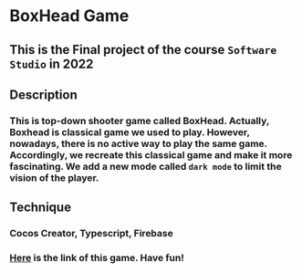 # BoxHead Game
## This is the Final project of the course `Software Studio` in 2022
## Description
### This is top-down shooter game called BoxHead. Actually, Boxhead is classical game we used to play. However, nowadays, there is no active way to play the same game. Accordingly, we recreate this classical game and make it more fascinating. We add a new mode called `dark mode` to limit the vision of the player.
## Technique
### Cocos Creator, Typescript, Firebase
### [Here](https://final-987a3.web.app/) is the link of this game. Have fun!